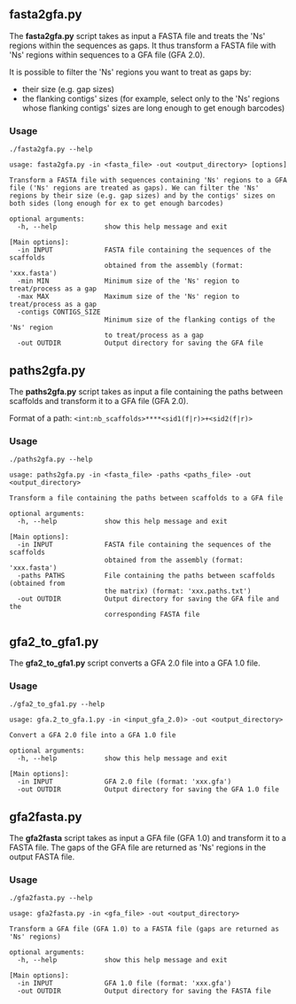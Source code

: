 ## fasta2gfa.py

The **fasta2gfa.py** script takes as input a FASTA file and treats the 'Ns' regions within the sequences as gaps. It thus transform a FASTA file with 'Ns' regions within sequences to a GFA file (GFA 2.0).  

It is possible to filter the 'Ns' regions you want to treat as gaps by:
* their size (e.g. gap sizes)
* the flanking contigs' sizes (for example, select only to the 'Ns' regions whose flanking contigs' sizes are long enough to get enough barcodes)

### Usage

```
./fasta2gfa.py --help

usage: fasta2gfa.py -in <fasta_file> -out <output_directory> [options]

Transform a FASTA file with sequences containing 'Ns' regions to a GFA file ('Ns' regions are treated as gaps). We can filter the 'Ns' regions by their size (e.g. gap sizes) and by the contigs' sizes on both sides (long enough for ex to get enough barcodes)
                                
optional arguments:
  -h, --help            show this help message and exit

[Main options]:
  -in INPUT             FASTA file containing the sequences of the scaffolds 
                        obtained from the assembly (format: 'xxx.fasta')
  -min MIN              Minimum size of the 'Ns' region to treat/process as a gap
  -max MAX              Maximum size of the 'Ns' region to treat/process as a gap
  -contigs CONTIGS_SIZE
                        Minimum size of the flanking contigs of the 'Ns' region 
                        to treat/process as a gap
  -out OUTDIR           Output directory for saving the GFA file
```


## paths2gfa.py

The **paths2gfa.py** script takes as input a file containing the paths between scaffolds and transform it to a GFA file (GFA 2.0).

Format of a path: `<int:nb_scaffolds>****<sid1(f|r)>+<sid2(f|r)>`

### Usage

```
./paths2gfa.py --help

usage: paths2gfa.py -in <fasta_file> -paths <paths_file> -out <output_directory>

Transform a file containing the paths between scaffolds to a GFA file
                                
optional arguments:
  -h, --help            show this help message and exit

[Main options]:
  -in INPUT             FASTA file containing the sequences of the scaffolds 
                        obtained from the assembly (format: 'xxx.fasta')
  -paths PATHS          File containing the paths between scaffolds (obtained from 
                        the matrix) (format: 'xxx.paths.txt')
  -out OUTDIR           Output directory for saving the GFA file and the 
                        corresponding FASTA file
```


## gfa2_to_gfa1.py

The **gfa2_to_gfa1.py** script converts a GFA 2.0 file into a GFA 1.0 file.

### Usage

```
./gfa2_to_gfa1.py --help

usage: gfa.2_to_gfa.1.py -in <input_gfa_2.0)> -out <output_directory>

Convert a GFA 2.0 file into a GFA 1.0 file                                

optional arguments:
  -h, --help            show this help message and exit

[Main options]:
  -in INPUT             GFA 2.0 file (format: 'xxx.gfa')
  -out OUTDIR           Output directory for saving the GFA 1.0 file
```


## gfa2fasta.py

The **gfa2fasta** script takes as input a GFA file (GFA 1.0) and transform it to a FASTA file. The gaps of the GFA file are returned as 'Ns' regions in the output FASTA file.

### Usage

```
./gfa2fasta.py --help

usage: gfa2fasta.py -in <gfa_file> -out <output_directory>

Transform a GFA file (GFA 1.0) to a FASTA file (gaps are returned as 'Ns' regions)
                                
optional arguments:
  -h, --help            show this help message and exit

[Main options]:
  -in INPUT             GFA 1.0 file (format: 'xxx.gfa')
  -out OUTDIR           Output directory for saving the FASTA file
```
